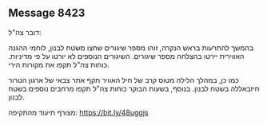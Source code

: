 ## Message 8423

דובר צה"ל:

בהמשך להתרעות בראש הנקרה, זוהו מספר שיגורים שחצו משטח לבנון, לוחמי ההגנה האווירית יירטו בהצלחה מספר שיגורים.
השיגורים הנוספים לא יורטו על פי מדיניות. 
כוחות צה"ל תקפו את מקורות הירי.

כמו כן, במהלך הלילה מטוס קרב של חיל האוויר תקף אתר צבאי של ארגון הטרור חיזבאללה בשטח לבנון.
בנוסף, בשעות הבוקר כוחות צה"ל תקפו מרחבים נוספים בשטח לבנון.

מצורף תיעוד מהתקיפה: https://bit.ly/48uggjs

